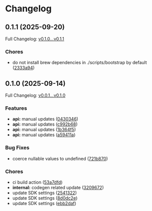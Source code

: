 # Changelog

## 0.1.1 (2025-09-20)

Full Changelog: [v0.1.0...v0.1.1](https://github.com/MiltonAkash/sudopdf-ts/compare/v0.1.0...v0.1.1)

### Chores

* do not install brew dependencies in ./scripts/bootstrap by default ([2333a94](https://github.com/MiltonAkash/sudopdf-ts/commit/2333a9482df2e1e5d2bb305257ec51c8de658710))

## 0.1.0 (2025-09-14)

Full Changelog: [v0.0.1...v0.1.0](https://github.com/MiltonAkash/sudopdf-ts/compare/v0.0.1...v0.1.0)

### Features

* **api:** manual updates ([0430346](https://github.com/MiltonAkash/sudopdf-ts/commit/04303464a93ec944c63b045f572f03b24108c1b5))
* **api:** manual updates ([c992b68](https://github.com/MiltonAkash/sudopdf-ts/commit/c992b689f54f62303c25d96e1e8162dc3124b41c))
* **api:** manual updates ([1b364f5](https://github.com/MiltonAkash/sudopdf-ts/commit/1b364f5d7d533c94f450bca1c65b8d1944fbf0f2))
* **api:** manual updates ([a59411a](https://github.com/MiltonAkash/sudopdf-ts/commit/a59411ae16f80a1684ae95bcff17ab6362ff285c))


### Bug Fixes

* coerce nullable values to undefined ([721b870](https://github.com/MiltonAkash/sudopdf-ts/commit/721b870fa85eabf74dbdd268ea1ddc2decb1b04d))


### Chores

* ci build action ([53a7dfd](https://github.com/MiltonAkash/sudopdf-ts/commit/53a7dfdc2219f1f3ac32cf8f0a3d8d2a183bb89d))
* **internal:** codegen related update ([3209672](https://github.com/MiltonAkash/sudopdf-ts/commit/320967202fdcdf2d797cf3c0e01ca7a415469106))
* update SDK settings ([2541322](https://github.com/MiltonAkash/sudopdf-ts/commit/2541322c36935381fc372e0f99b9f0c436b442aa))
* update SDK settings ([8d0dc2e](https://github.com/MiltonAkash/sudopdf-ts/commit/8d0dc2e1d4ef38f791dbb82bf5a95d4c93bede68))
* update SDK settings ([ebb2daf](https://github.com/MiltonAkash/sudopdf-ts/commit/ebb2daf7de433891b0f1a426457f1124e9785431))
